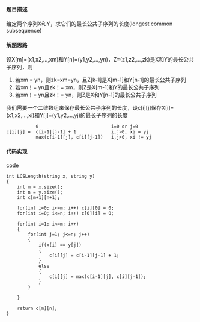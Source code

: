 #### 题目描述
给定两个序列X和Y，求它们的最长公共子序列的长度(longest common subsequence)

#### 解题思路
设X[m]=(x1,x2,...,xm)和Y[n]=(y1,y2,...,yn)，Z=(z1,z2,...,zk)是X和Y的最长公共子序列，则

1. 若xm = yn，则zk=xm=yn，且Z[k-1]是X[m-1]和Y[n-1]的最长公共子序列
2. 若xm！= yn且zk！= xm，则Z是X[m-1]和Y的最长公共子序列
3. 若xm！= yn且zk！= yn，则Z是X和Y[n-1]的最长公共子序列

我们需要一个二维数组来保存最长公共子序列的长度，设c[i][j]保存X[i]=(x1,x2,...,xi)和Y[j]=(y1,y2,...,yj)的最长子序列的长度

```
	       0                           i=0 or j=0      
c[i][j] =  c[i-1][j-1] + 1             i,j>0, xi = yj
           max(c[i-1][j], c[i][j-1])   i,j>0, xi != yj
```

#### 代码实现

[code](/DynamicPrograming/lcs.cpp)

```
int LCSLength(string x, string y)
{
	int m = x.size();
	int n = y.size();
	int c[m+1][n+1];

	for(int i=0; i<=m; i++)	c[i][0] = 0;
	for(int i=0; i<=n; i++) c[0][i] = 0;

	for(int i=1; i<=m; i++)
	{
		for(int j=1; j<=n; j++)
		{
			if(x[i] == y[j])
			{
				c[i][j] = c[i-1][j-1] + 1;
			}
			else
			{
				c[i][j] = max(c[i-1][j], c[i][j-1]);
			}
		}

	}

	return c[m][n];
}
```